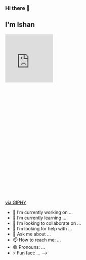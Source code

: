 ### Hi there 👋<h2>I'm Ishan</h2>

<!--
**IshanSakhuja/IshanSakhuja** is a ✨ _special_ ✨ repository because its `README.md` (this file) appears on your GitHub profile.-->

<div style="width:100%;height:0;padding-bottom:100%;position:relative;"><iframe align='right' src="https://giphy.com/embed/26n7b7PjSOZJwVCmY" width="30%" height="30%" style="position:absolute" frameBorder="0" class="giphy-embed" allowFullScreen></iframe></div><p><a href="https://giphy.com/gifs/ciscoengemojis-security-26n7b7PjSOZJwVCmY">via GIPHY</a></p>

- 🔭 I’m currently working on ...
- 🌱 I’m currently learning ...
- 👯 I’m looking to collaborate on ...
- 🤔 I’m looking for help with ...
- 💬 Ask me about ...
- 📫 How to reach me: ...
- 😄 Pronouns: ...
- ⚡ Fun fact: ...
-->

